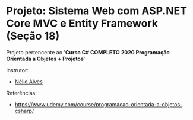 # Projeto: Sistema Web com ASP.NET Core MVC e Entity Framework (Seção 18)

Projeto pertencente ao '**Curso C# COMPLETO 2020 Programação Orientada a Objetos + Projetos**'

Instrutor: 
- [Nélio Alves](https://www.udemy.com/user/nelio-alves/)

Referências:
- https://www.udemy.com/course/programacao-orientada-a-objetos-csharp/
